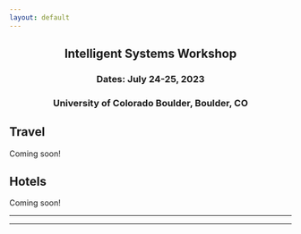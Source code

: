 ```yaml
---
layout: default
---
```


<h2 align="center">Intelligent Systems Workshop</h2>
<h3 align="center">Dates: July 24-25, 2023</h3>
<h3 align="center">University of Colorado Boulder, Boulder, CO</h3>

## Travel
Coming soon!
<!--If you are unable to drive to College Station, you can fly directly into the College Station airport with American Airlines. Otherwise, one can fly to either Houston or Austin and take a shuttle or rent a car and drive to College Station.

Both airports are approximately 100 miles from College Station. DFW airport is about 200 miles from College Station.
-->

## Hotels
Coming soon!
<!--There are many affordable hotel options on or near campus. Some examples include:  

**Texas A&M Hotel and Conference Center**: <a href="https://www.texasamhotelcc.com/">Website</a>

**The George**: <a href="https://www.thegeorgetexas.com/">Website</a>

**Embassy Suites by Hilton College Station**: <a href="https://www.hilton.com/en/hotels/clleses-embassy-suites-college-station/">Website</a>

Alternately, you can see what hotels <a href="https://www.google.com/travel/hotels/College%20Station?gsas=1&rp=CiJYAGAAmgEbCggvbS8wX3l0dxIPQ29sbGVnZSBTdGF0aW9uOAE">Google Maps</a> says are nearby, if you'd like.
-->

* * *
* * *

<!-- --end-of-page-- -->
